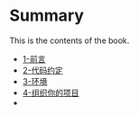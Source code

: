 # Summary

This is the contents of the book.

* [1-前言](1-introduction.md)
* [2-代码约定](2-coding_conventions.md)
* [3-环境](3-environment.md)
* [4-组织你的项目](4-organizing_your_project.md)
* [](5-configuration.md)


